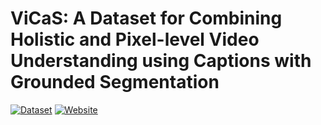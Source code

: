 # ViCaS: A Dataset for Combining Holistic and Pixel-level Video Understanding using Captions with Grounded Segmentation

[![Dataset](https://img.shields.io/badge/Dataset-Access-<COLOR>)](https://huggingface.co/datasets/Ali2500/ViCaS)
[![Website](https://img.shields.io/badge/Project-Website-87CEEB)]([https://xdeng7.github.io/coconut.github.io/](https://ali2500.github.io/vicas-project/))

